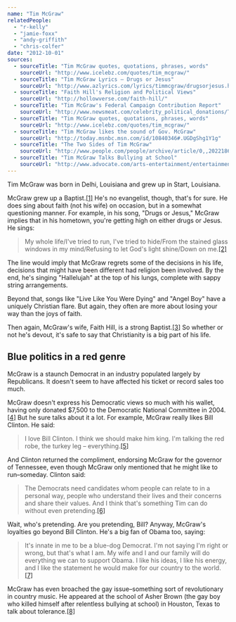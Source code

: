 ```yaml
---
name: "Tim McGraw"
relatedPeople:
  - "r-kelly"
  - "jamie-foxx"
  - "andy-griffith"
  - "chris-colfer"
date: "2012-10-01"
sources:
  - sourceTitle: "Tim McGraw quotes, quotations, phrases, words"
    sourceUrl: "http://www.icelebz.com/quotes/tim_mcgraw/"
  - sourceTitle: "Tim McGraw Lyrics – Drugs or Jesus"
    sourceUrl: "http://www.azlyrics.com/lyrics/timmcgraw/drugsorjesus.html"
  - sourceTitle: "Faith Hill's Religion and Political Views"
    sourceUrl: "http://hollowverse.com/faith-hill/"
  - sourceTitle: "Tim McGraw's Federal Campaign Contribution Report"
    sourceUrl: "http://www.newsmeat.com/celebrity_political_donations/Tim_McGraw.php"
  - sourceTitle: "Tim McGraw quotes, quotations, phrases, words"
    sourceUrl: "http://www.icelebz.com/quotes/tim_mcgraw/"
  - sourceTitle: "Tim McGraw likes the sound of Gov. McGraw"
    sourceUrl: "http://today.msnbc.msn.com/id/10840346#.UGDgShg1Y1g"
  - sourceTitle: "The Two Sides of Tim McGraw"
    sourceUrl: "http://www.people.com/people/archive/article/0,,20221865,00.html"
  - sourceTitle: "Tim McGraw Talks Bullying at School"
    sourceUrl: "http://www.advocate.com/arts-entertainment/entertainment-news/2010/10/08/tim-mcgraw-talks-bullying-school"
---
```


Tim McGraw was born in Delhi, Louisiana and grew up in Start, Louisiana.

McGraw grew up a Baptist.<a class="source-citation" href="http://www.icelebz.com/quotes/tim_mcgraw/" title="Tim McGraw quotes, quotations, phrases, words">[1]</a> He's no evangelist, though, that's for sure. He does sing about faith (not his wife) on occasion, but in a somewhat questioning manner. For example, in his song, "Drugs or Jesus," McGraw implies that in his hometown, you're getting high on either drugs or Jesus. He sings:

>My whole life/I've tried to run, I've tried to hide/From the stained glass windows in my mind/Refusing to let God's light shine/Down on me.<a class="source-citation" href="http://www.azlyrics.com/lyrics/timmcgraw/drugsorjesus.html" title="Tim McGraw Lyrics – Drugs or Jesus">[2]</a>

The line would imply that McGraw regrets some of the decisions in his life, decisions that might have been different had religion been involved. By the end, he's singing "Hallelujah" at the top of his lungs, complete with sappy string arrangements.

Beyond that, songs like "Live Like You Were Dying" and "Angel Boy" have a uniquely Christian flare. But again, they often are more about losing your way than the joys of faith.

Then again, McGraw's wife, Faith Hill, is a strong Baptist.<a class="source-citation" href="http://hollowverse.com/faith-hill/" title="Faith Hill&apos;s Religion and Political Views">[3]</a> So whether or not he's devout, it's safe to say that Christianity is a big part of his life.


## Blue politics in a red genre

McGraw is a staunch Democrat in an industry populated largely by Republicans. It doesn't seem to have affected his ticket or record sales too much.

McGraw doesn't express his Democratic views so much with his wallet, having only donated $7,500 to the Democratic National Committee in 2004.<a class="source-citation" href="http://www.newsmeat.com/celebrity_political_donations/Tim_McGraw.php" title="Tim McGraw&apos;s Federal Campaign Contribution Report">[4]</a> But he sure talks about it a lot. For example, McGraw really likes Bill Clinton. He said:

>I love Bill Clinton. I think we should make him king. I'm talking the red robe, the turkey leg – everything.<a class="source-citation" href="http://www.icelebz.com/quotes/tim_mcgraw/" title="Tim McGraw quotes, quotations, phrases, words">[5]</a>

And Clinton returned the compliment, endorsing McGraw for the governor of Tennessee, even though McGraw only mentioned that he might like to run–someday. Clinton said:

>The Democrats need candidates whom people can relate to in a personal way, people who understand their lives and their concerns and share their values. And I think that's something Tim can do without even pretending.<a class="source-citation" href="http://today.msnbc.msn.com/id/10840346#.UGDgShg1Y1g" title="Tim McGraw likes the sound of Gov. McGraw">[6]</a>

Wait, who's pretending. Are you pretending, Bill? Anyway, McGraw's loyalties go beyond Bill Clinton. He's a big fan of Obama too, saying:

>It's innate in me to be a blue-dog Democrat. I'm not saying I'm right or wrong, but that's what I am. My wife and I and our family will do everything we can to support Obama. I like his ideas, I like his energy, and I like the statement he would make for our country to the world.<a class="source-citation" href="http://www.people.com/people/archive/article/0,,20221865,00.html" title="The Two Sides of Tim McGraw">[7]</a>

McGraw has even broached the gay issue–something sort of revolutionary in country music. He appeared at the school of Asher Brown (the gay boy who killed himself after relentless bullying at school) in Houston, Texas to talk about tolerance.<a class="source-citation" href="http://www.advocate.com/arts-entertainment/entertainment-news/2010/10/08/tim-mcgraw-talks-bullying-school" title="Tim McGraw Talks Bullying at School">[8]</a>